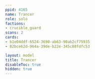 ```yaml
---
ppid: 4165
name: Trancer
role: solo
factions:
- crucible_guard
scans: 2
cards:
- b1e04ddf-6524-3690-ab63-90ab2cf75935
- 82bce62d-964a-39de-b22e-345c88fdfc53

layout: model
title: Trancer
disableToc: true
hidden: true
---
```

